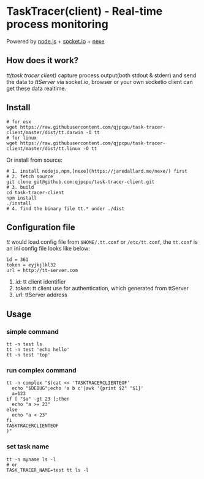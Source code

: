 TaskTracer(client) - Real-time process monitoring
=================================================

Powered by [node.js](http://nodejs.org) + [socket.io](http://socket.io) + [nexe](https://jaredallard.me/nexe)

## How does it work?
*tt(task tracer client)* capture process output(both stdout & stderr) and send the data to *ttServer* via socket.io, browser or your own socketio client can get these data realtime.

## Install

```
# for osx
wget https://raw.githubusercontent.com/qjpcpu/task-tracer-client/master/dist/tt.darwin -O tt
# for linux
wget https://raw.githubusercontent.com/qjpcpu/task-tracer-client/master/dist/tt.linux -O tt
```

Or install from source:

```
# 1. install nodejs,npm,[nexe](https://jaredallard.me/nexe/) first
# 2. fetch source
git clone git@github.com:qjpcpu/task-tracer-client.git
# 3. build
cd task-tracer-client
npm install
./install
# 4. find the binary file tt.* under ./dist
```

## Configuration file

*tt* would load config file from `$HOME/.tt.conf` or `/etc/tt.conf`, the `tt.conf` is an ini config file looks like below:

```
id = 361
token = eyjkjlkl32
url = http://tt-server.com
```

1. *id*: tt client identifier
2. *token*: tt client use for authentication, which generated from ttServer
3. *url*: ttServer address

## Usage
### simple command

```
tt -n test ls
tt -n test 'echo hello'
tt -n test 'top'
```

### run complex command

```
tt -n complex "$(cat << 'TASKTRACERCLIENTEOF'
  echo "$DEBUG";echo 'a b c'|awk '{print $2" "$1}'
  a=123
if [ "$a" -gt 23 ];then
  echo "a >= 23"
else
  echo "a < 23"
fi
TASKTRACERCLIENTEOF
)"
```

### set task name

```
tt -n myname ls -l
# or
TASK_TRACER_NAME=test tt ls -l
```


